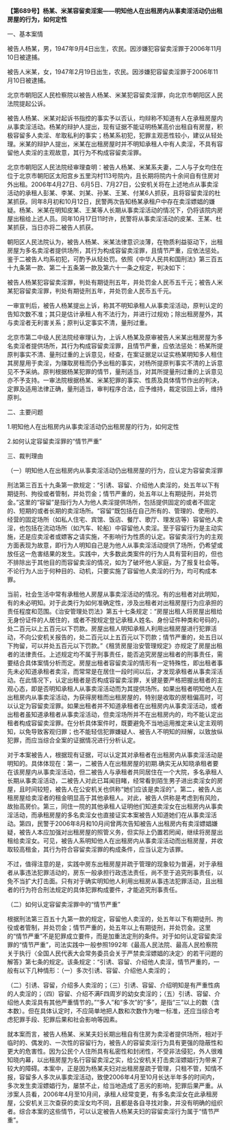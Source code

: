 **【第689号】杨某、米某容留卖淫案——明知他人在出租房内从事卖淫活动仍出租房屋的行为，如何定性**

一、基本案情

被告人杨某，男，1947年9月4日出生，农民。因涉嫌犯容留卖淫罪于2006年11月10日被逮捕。

被告人米某，女，1947年2月19日出生，农民。因涉嫌犯容留卖淫罪于2006年11月10日被逮捕。

北京市朝阳区人民检察院以被告人杨某、米某犯容留卖淫罪，向北京市朝阳区人民法院提起公诉。

被告人杨某、米某对起诉书指控的事实予以否认，均辩称不知道有人在承租房屋内从事卖淫活动。杨某的辩护人提出，现有证据不能证明杨某高价出租自有房屋，积极容留多人卖淫、牟取私利的事实；杨某系初犯，犯罪主观恶性较小，建议从轻处理。米某的辩护人提出，米某在出租房屋时并不明知承租人中有人卖淫，不具有容留他人卖淫的主观故意，其行为不构成容留卖淫罪。

北京市朝阳区人民法院经审理查明：被告人杨某、米某系夫妻，二人与子女均住在位于北京市朝阳区太阳宫乡五里沟村113号院内，且长期将院内十余间自有住房对外出租。2006年4月27日、6月5日、7月27日，公安机关将在上述地点从事卖淫活动的承租人彭某、李某、刘某、孙某、王某、付某6人抓获，且将容留卖淫的杜某抓获。同年8月初和10月12日，民警两次告知杨某承租户中存在卖淫嫖娼的嫌疑。杨某、米某在明知皮某、王某等人长期从事卖淫活动的情况下，仍将该院内房屋出租给上述人员。同年10月17日11时许，民警将从事卖淫活动的皮某、王某、杜某抓获，当日亦将二被告人抓获。

朝阳区人民法院认为，被告人杨某、米某法律意识淡薄，在物质利益驱动下，出租房屋为多名卖淫者提供场所，其行为构成容留卖淫罪，且情节严重，应依法惩处。鉴于二被告人均系初犯，可酌予从轻处罚。依照《中华人民共和国刑法》第三百五十九条第一款、第二十五条第一款及第六十一条之规定，判决如下：

被告人杨某犯容留卖淫罪，判处有期徒刑五年，并处罚金人民币五千元；被告人米某犯容留卖淫罪，判处有期徒刑五年，并处罚金人民币五千元。

一审宣判后，被告人杨某提出上诉，称其不明知承租人从事卖淫活动，原判认定的告知次数不准；其只是估计承租人有不法行为，并进行过规劝；除出租房屋外，其与卖淫者无利害关系；原判认定事实不清，量刑过重。

北京市第二中级人民法院经审理认为，上诉人杨某及原审被告人米某出租房屋为多名卖淫者提供场所，其行为构成容留卖淫罪，且情节严重，应依法惩处：杨某所提原判事实不清、量刑过重的上诉意见，经查，在案证据足以证实杨某明知多人租住其房屋用于卖淫，为赚取房租而仍予出租的事实，对杨所提原判事实不清的上诉意见不予采纳。原判根据杨某犯罪的情节，量刑适当，对其所提量刑过重的上诉意见亦不予支持。一审法院根据杨某、米某犯罪的事实、性质及具体情节作出的判决，定罪及适用法律正确，量刑适当，审判程序合法，应予维持，裁定驳回上诉，维持原判。

二、主要问题

1.明知他人在出租房内从事卖淫活动仍出租房屋的行为，如何定性

2.如何认定容留卖淫罪的“情节严重”

三、裁判理由

（一）明知他人在出租房内从事卖淫活动仍出租房屋的行为，应认定为容留卖淫罪

刑法第三百五十九条第一款规定：“引诱、容留、介绍他人卖淫的，处五年以下有期徒刑、拘役或者管制，并处罚金；情节严重的，处五年以上有期徒刑，并处罚金。”这里的“容留”是指行为人为他人卖淫提供场所，包括提供固定的或者不固定的、短期的或者长期的卖淫场所。“容留”既包括在自己所有的、管理的、使用的、经营的固定场所（如私人住宅、宾馆、饭店、餐厅、歌厅、理发店等）容留他人卖淫，也包括在流动场所（如汽车、轮船）中容留他人卖淫。至于容留行为是主动实施，还是应卖淫者或嫖客之请实施，不影响行为性质的认定。容留卖淫行为的主观方面表现为故意，即行为人明知自己是为他人从事卖淫活动提供了场所，仍希望或放任这一危害结果的发生。实践中，大多数此类案件的行为人具有营利目的，但也不排除出于其他目的而容留卖淫的情况，如为了破坏他人家庭，为了报复社会等。不论行为人出于何种目的、动机，只要实施了容留他人卖淫的行为，均可构成本罪。

当前，社会生活中常有承租他人房屋从事卖淫活动的情况。有的出租者对此明知，有的未必明知。对于此类行为如何准确定性，涉及出租者对出租房屋行为应承担的责任程度和范围。《治安管理处罚法》第五十七条规定：“房屋出租人将房屋出租给无身份证件的人居住的，或者不按规定登记承租人姓名、身份证件种类和号码的，处二百元以上五百元以下罚款。房屋出租人明知承租人利用出租房屋进行犯罪活动，不向公安机关报告的，处二百元以上五百元以下罚款；情节严重的，处五日以下拘留，可以并处五百元以下罚款。”《租赁房屋治安管理规定》亦规定了房屋出租者的法律责任。上述规定均不属于刑事责任，能否追究房屋出租者的刑事责任，需要结合具体案情分析而定。房屋出租者容留卖淫的情形有一定特殊性，即出租者事先未必知道承租者卖淫，而常常是在居住一段时间以后，才发现承租者从事卖淫活动。在此情况下，认定出租者是否构成容留卖淫罪，关键是要严格把握出租者的主观心态，即是否明知承租人从事卖淫活动而为其提供场所。如果出租者明知他人在出租房内从事卖淫活动，为获得房租而出租房屋的，特别是收取的房租偏高时，可以认定为容留卖淫罪。如果出租者并不知道承租者在出租房内从事卖淫活动，或者出租者虽知道承租者从事卖淫活动，但卖淫场所并不在出租房内的，均不能认定出租者构成容留卖淫罪。在分析具体案件时，既要避免不当地运用推定来认定主观明知，以免导致客观归罪；也不能轻信犯罪嫌疑人、被告人不明知的辩解，以致放纵犯罪，而应当综合全案的证据情况进行分析认定。

对于本案被告人，根据现有证据，可以认定其对承租者在出租房内从事卖淫活动是明知的。具体体现在：第一，二被告人在出租房屋的初期.确实无从知晓承租者要在该房屋内从事卖淫活动，但二被告人与承租者共同居住在一个大院，多名承租人长期从事卖淫活动，二被告人对此已耳闻目睹，经常看到陌生男子进出卖淫女的房屋，且时间较短，被告人在公安机关也供称“她们应该是卖淫的”。第二，被告人出租房屋给卖淫者的租金明显高于其他承租人。对此，被告人供称是考虑到有风险，故抬高房价。第三，同住一院的其他承租人证明他们知道卖淫女在出租房内从事卖淫活动，而承租房屋的多名卖淫女也直接证实本案被告人知道她们在从事卖淫活动。第四，民警于2006年8月和10月间曾两次告知被告人出租房内有卖淫嫖娼嫌疑，被告人本应加强对出租房屋的照管义务，但实际上仍置若罔闻，继续将房屋出租给卖淫女。可见，被告人系明知他人在出租房内从事卖淫活动而出租房屋，并收取较高租金，其行为符合容留卖淫罪的构成条件，应当认定为该罪。

不过，值得注意的是，实践中房东出租房屋并疏于管理的现象较为普遍，对于承租者从事违法犯罪活动的，房东一般承担行政违法责任，尚不至于追究刑事责任，以免不当扩大打击面。只有对于确实明知他人利用出租房从事违法犯罪活动，且出租者的行为符合刑法规定的具体犯罪构成要件，才能追究刑事责任。

（二）如何认定容留卖淫罪中的“情节严重”

根据刑法第三百五十九第一款的规定，容留他人卖淫的，处五年以下有期徒刑、拘役或者管制，并处罚金；情节严重的，处五年以上有期徒刑，并处罚金。这里的“情节严重”不是犯罪成立要件，而是加重法定刑的条件。对于如何认定容留卖淫罪的“情节严重”，司法实践中一般参照1992年《最高人民法院、最高人民检察院关于执行〈全国人民代表大会常务委员会关于严禁卖淫嫖娼的决定〉的若干问题的解答》第七条的规定。该条规定：“引诱、容留、介绍他人卖淫，情节严重的，一般有以下几种情形：（一）多次引诱、容留、介绍他人卖淫的；

（二）引诱、容留，介绍多人卖淫的；（三）引诱、容留、介绍明知是有严重性病的人卖淫的；（四）容留、介绍不满F四周岁的幼女卖淫的；（五）引诱、容留、介绍他人卖淫具有其他严重情节的。”“多人”和“多次”的“多”，是指“三”以上的数（含本数）。但在具体认定时，不应简单地把人数和次数作为唯一标准，还应当综合考虑犯罪手段、犯罪后果和社会影响等因素。

就本案而言，被告人杨某、米某夫妇长期出租自有住房为卖淫者提供场所，相对于临时的、偶发的、一次性的容留行为，被告人的容留卖淫行为具有更强的隐蔽性和更大的危害性。因为公民个人住所具有私密性和封闭性，不受非法侵犯，外人很难知晓内幕，以出租房屋为名行容留卖淫之实，给公安机关打击卖淫嫖娼行为带来了较大的障碍。本案中，正是因为杨某夫妇对出租房屋疏于管理，只租不管，知情不报，容留多人多次从事卖淫活动，致使2006年4月至10月长达半年多的时间内，多次发生卖淫嫖娼行为，屡禁不止，给当地造成了恶劣的影响，犯罪后果严重。从涉案人员看，2006年4月至10月间，承租人经常变更，有多名卖淫女在此承租房屋，公安机关三次查获的卖淫女均不同，且都是各自寻找对象，并没有明确的组织者。综合本案的这些情节，可以认定被告人杨某夫妇的容留卖淫行为属于“情节严重”。